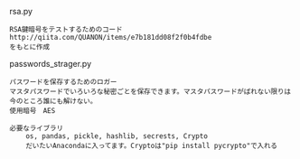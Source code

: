 rsa.py

	RSA鍵暗号をテストするためのコード
	http://qiita.com/QUANON/items/e7b181dd08f2f0b4fdbe
	をもとに作成

passwords_strager.py

	パスワードを保存するためのロガー
	マスタパスワードでいろいろな秘密ごとを保存できます。マスタパスワードがばれない限りは今のところ誰にも解けない。
	使用暗号　AES

	必要なライブラリ
		os, pandas, pickle, hashlib, secrests, Crypto
		だいたいAnacondaに入ってます。Cryptoは"pip install pycrypto"で入れる
		
